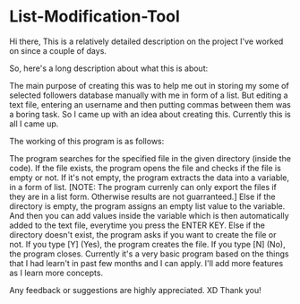 # List-Modification-Tool
Hi there,
This is a relatively detailed description on the project I've worked on since a couple of days. 

So, here's a long description about what this is about:

The main purpose of creating this was to help me out in storing my some of selected followers database manually with me in form of a list. But editing a text file, entering an username and then putting commas between them was a boring task. So I came up with an idea about creating this. Currently this is all I came up.

The working of this program is as follows:

The program searches for the specified file in the given directory (inside the code). If the file exists, the program opens the file and checks if the file is empty or not. If it's not empty, the program extracts the data into a variable, in a form of list. [NOTE: The program currenly can only export the files if they are in a list form. Otherwise results are not guarranteed.]
Else if the directory is empty, the program assigns an empty list value to the variable. And then you can add values inside the variable which is then automatically added to the text file, everytime you press the ENTER KEY.
Else if the directory doesn't exist, the program asks if you want to create the file or not.
If you type [Y] (Yes), the program creates the file.
If you type [N] (No), the program closes.
Currently it's a very basic program based on the things that I had learn't in past few months and I can apply. I'll add more features as I learn more concepts.

Any feedback or suggestions are highly appreciated. XD
Thank you!
